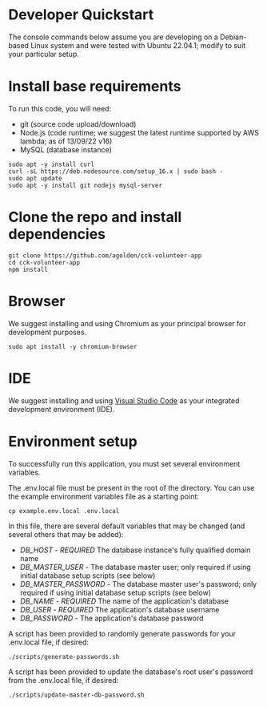 # Developer Quickstart

The console commands below assume you are developing on a Debian-based Linux system and were tested with Ubuntu 22.04.1; modify to suit your particular setup.

# Install base requirements
To run this code, you will need:

* git (source code upload/download)
* Node.js (code runtime; we suggest the latest runtime supported by AWS lambda; as of 13/09/22 v16)
* MySQL (database instance)

```console
sudo apt -y install curl
curl -sL https://deb.nodesource.com/setup_16.x | sudo bash -
sudo apt update
sudo apt -y install git nodejs mysql-server
```

# Clone the repo and install dependencies

```console
git clone https://github.com/agolden/cck-volunteer-app
cd cck-volunteer-app
npm install
```

# Browser

We suggest installing and using Chromium as your principal browser for development purposes.

```console
sudo apt install -y chromium-browser
```

# IDE

We suggest installing and using [Visual Studio Code](https://code.visualstudio.com/download) as your integrated development environment (IDE).

# Environment setup

To successfully run this application, you must set several environment variables.

The .env.local file must be present in the root of the directory. You can use the example environment variables file as a starting point:

```console
cp example.env.local .env.local
```

In this file, there are several default variables that may be changed (and several others that may be added):

* *DB_HOST* - *REQUIRED* The database instance's fully qualified domain name
* *DB_MASTER_USER* - The database master user; only required if using initial database setup scripts (see below)
* *DB_MASTER_PASSWORD* - The database master user's password; only required if using initial database setup scripts (see below)
* *DB_NAME* - *REQUIRED* The name of the application's database
* *DB_USER* - *REQUIRED* The application's database username
* *DB_PASSWORD* - The application's database password

A script has been provided to randomly generate passwords for your .env.local file, if desired:

```console
./scripts/generate-passwords.sh
```

A script has been provided to update the database's root user's password from the .env.local file, if desired:
```console
./scripts/update-master-db-password.sh
```
